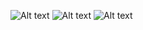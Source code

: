 ![Alt text](C:\github\robot\p_control.png)
![Alt text](C:\github\robot\pd_control.png)
![Alt text](C:\github\robot\pid_control.png)